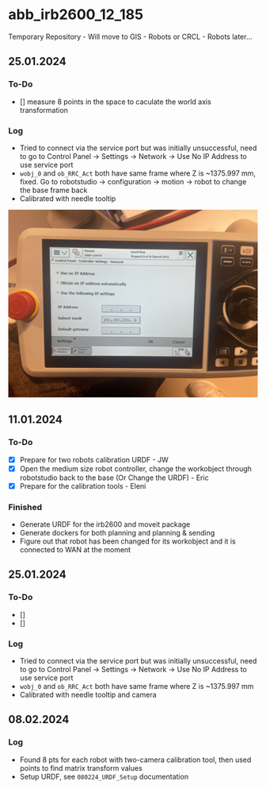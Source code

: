 # abb_irb2600_12_185
Temporary Repository - Will move to GIS - Robots or CRCL - Robots later...

## 25.01.2024
### To-Do
- [] measure 8 points in the space to caculate the world axis transformation

### Log
- Tried to connect via the service port but was initially unsuccessful, need to go to Control Panel -> Settings -> Network -> Use No IP Address to use service port
- `wobj_0` and `ob_RRC_Act` both have same frame where Z is ~1375.997 mm, fixed. Go to robotstudio -> configuration -> motion -> robot to  change the base frame back
- Calibrated with needle tooltip
<img src="3_documentation/ip.jpg" alt="image" style="zoom:50%;" /> 

## 11.01.2024
### To-Do
- [X] Prepare for two robots calibration URDF - JW
- [X] Open the medium size robot controller, change the workobject through robotstudio back to the base (Or Change the URDF) - Eric
- [X] Prepare for the calibration tools - Eleni
### Finished
- Generate URDF for the irb2600 and moveit package
- Generate dockers for both planning and planning & sending
- Figure out that robot has been changed for its workobject and it is connected to WAN at the moment

## 25.01.2024
### To-Do
- [] 
- []
### Log
- Tried to connect via the service port but was initially unsuccessful, need to go to Control Panel -> Settings -> Network -> Use No IP Address to use service port
- `wobj_0` and `ob_RRC_Act` both have same frame where Z is ~1375.997 mm
- Calibrated with needle tooltip and camera

## 08.02.2024
### Log
- Found 8 pts for each robot with two-camera calibration tool, then used points to find matrix transform values
- Setup URDF, see `080224_URDF_Setup` documentation
